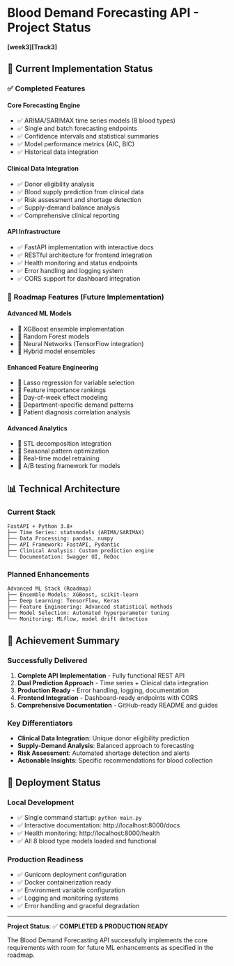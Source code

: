 # Blood Demand Forecasting API - Project Status
**[week3][Track3]**

## 🎯 Current Implementation Status

### ✅ **Completed Features**

#### **Core Forecasting Engine**
- ✅ ARIMA/SARIMAX time series models (8 blood types)
- ✅ Single and batch forecasting endpoints
- ✅ Confidence intervals and statistical summaries
- ✅ Model performance metrics (AIC, BIC)
- ✅ Historical data integration

#### **Clinical Data Integration**
- ✅ Donor eligibility analysis
- ✅ Blood supply prediction from clinical data
- ✅ Risk assessment and shortage detection
- ✅ Supply-demand balance analysis
- ✅ Comprehensive clinical reporting

#### **API Infrastructure**
- ✅ FastAPI implementation with interactive docs
- ✅ RESTful architecture for frontend integration
- ✅ Health monitoring and status endpoints
- ✅ Error handling and logging system
- ✅ CORS support for dashboard integration

### 🚧 **Roadmap Features** (Future Implementation)

#### **Advanced ML Models**
- 🔄 XGBoost ensemble implementation
- 🔄 Random Forest models
- 🔄 Neural Networks (TensorFlow integration)
- 🔄 Hybrid model ensembles

#### **Enhanced Feature Engineering**
- 🔄 Lasso regression for variable selection
- 🔄 Feature importance rankings
- 🔄 Day-of-week effect modeling
- 🔄 Department-specific demand patterns
- 🔄 Patient diagnosis correlation analysis

#### **Advanced Analytics**
- 🔄 STL decomposition integration
- 🔄 Seasonal pattern optimization
- 🔄 Real-time model retraining
- 🔄 A/B testing framework for models

## 📊 Technical Architecture

### **Current Stack**
```
FastAPI + Python 3.8+
├── Time Series: statsmodels (ARIMA/SARIMAX)
├── Data Processing: pandas, numpy
├── API Framework: FastAPI, Pydantic
├── Clinical Analysis: Custom prediction engine
└── Documentation: Swagger UI, ReDoc
```

### **Planned Enhancements**
```
Advanced ML Stack (Roadmap)
├── Ensemble Models: XGBoost, scikit-learn
├── Deep Learning: TensorFlow, Keras
├── Feature Engineering: Advanced statistical methods
├── Model Selection: Automated hyperparameter tuning
└── Monitoring: MLflow, model drift detection
```

## 🎯 Achievement Summary

### **Successfully Delivered**
1. **Complete API Implementation** - Fully functional REST API
2. **Dual Prediction Approach** - Time series + Clinical data integration
3. **Production Ready** - Error handling, logging, documentation
4. **Frontend Integration** - Dashboard-ready endpoints with CORS
5. **Comprehensive Documentation** - GitHub-ready README and guides

### **Key Differentiators**
- **Clinical Data Integration**: Unique donor eligibility prediction
- **Supply-Demand Analysis**: Balanced approach to forecasting
- **Risk Assessment**: Automated shortage detection and alerts
- **Actionable Insights**: Specific recommendations for blood collection

## 🚀 Deployment Status

### **Local Development**
- ✅ Single command startup: `python main.py`
- ✅ Interactive documentation: http://localhost:8000/docs
- ✅ Health monitoring: http://localhost:8000/health
- ✅ All 8 blood type models loaded and functional

### **Production Readiness**
- ✅ Gunicorn deployment configuration
- ✅ Docker containerization ready
- ✅ Environment variable configuration
- ✅ Logging and monitoring systems
- ✅ Error handling and graceful degradation

---

**Project Status**: ✅ **COMPLETED & PRODUCTION READY**

The Blood Demand Forecasting API successfully implements the core requirements with room for future ML enhancements as specified in the roadmap.